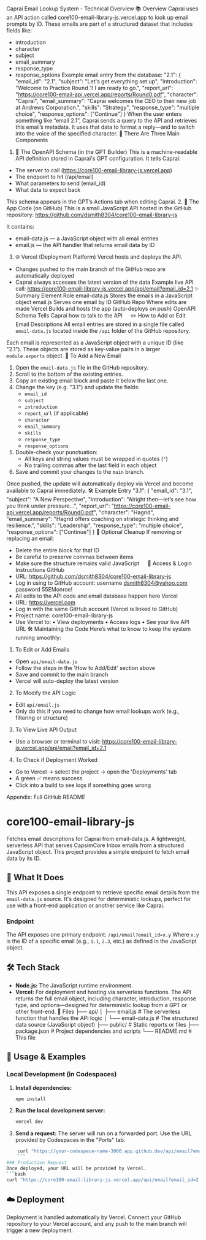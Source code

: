 Caprai Email Lookup System - Technical Overview
📚 Overview
Caprai uses an API action called core100-email-library-js.vercel.app to look up email prompts by ID. These emails are part of a structured dataset that includes fields like:
- introduction
- character
- subject
- email_summary
- response_type
- response_options
Example email entry from the database:
"2.1": {
  "email_id": "2.1",
  "subject": "Let's get everything set up",
  "introduction": "Welcome to Practice Round 1! I am ready to go.",
  "report_url": "https://core100-email-api.vercel.app/reports/Round0.pdf",
  "character": "Caprai",
  "email_summary": "Caprai welcomes the CEO to their new job at Andrews Corporation.",
  "skills": "Strategy",
  "response_type": "multiple choice",
  "response_options": ["Continue"]
}
When the user enters something like “email 2.1”, Caprai sends a query to the API and retrieves this email’s metadata. It uses that data to format a reply—and to switch into the voice of the specified character.
🔁 There Are Three Main Components
1. 🧾 The OpenAPI Schema (in the GPT Builder)
This is a machine-readable API definition stored in Caprai's GPT configuration. It tells Caprai:
- The server to call (https://core100-email-library-js.vercel.app)
- The endpoint to hit (/api/email)
- What parameters to send (email_id)
- What data to expect back

This schema appears in the GPT’s Actions tab when editing Caprai.
2. 🧠 The App Code (on GitHub)
This is a small JavaScript API hosted in the GitHub repository:
https://github.com/dsmith8304/core100-email-library-js

It contains:
- email-data.js — a JavaScript object with all email entries
- email.js — the API handler that returns email data by ID
3. 🌐 Vercel (Deployment Platform)
Vercel hosts and deploys the API.

- Changes pushed to the main branch of the GitHub repo are automatically deployed
- Caprai always accesses the latest version of the data
Example live API call:
https://core100-email-library-js.vercel.app/api/email?email_id=2.1
✨ Summary
Element	Role
email-data.js	Stores the emails in a JavaScript object
email.js	Serves one email by ID
GitHub Repo	Where edits are made
Vercel	Builds and hosts the app (auto-deploys on push)
OpenAPI Schema	Tells Caprai how to talk to the API
 
✏️ How to Add or Edit Email Descriptions
All email entries are stored in a single file called `email-data.js` located inside the `/api` folder of the GitHub repository.

Each email is represented as a JavaScript object with a unique ID (like "2.1"). These objects are stored as key-value pairs in a larger `module.exports` object.
🔧 To Add a New Email
1. Open the `email-data.js` file in the GitHub repository.
2. Scroll to the bottom of the existing entries.
3. Copy an existing email block and paste it below the last one.
4. Change the key (e.g. "3.1") and update the fields:
   - `email_id`
   - `subject`
   - `introduction`
   - `report_url` (if applicable)
   - `character`
   - `email_summary`
   - `skills`
   - `response_type`
   - `response_options`
5. Double-check your punctuation:
   - All keys and string values must be wrapped in quotes (`"`)
   - No trailing commas after the last field in each object
6. Save and commit your changes to the `main` branch.

Once pushed, the update will automatically deploy via Vercel and become available to Caprai immediately.
🛠 Example Entry
"3.1": {
  "email_id": "3.1",
  "subject": "A New Perspective",
  "introduction": "Alright then—let’s see how you think under pressure...",
  "report_url": "https://core100-email-api.vercel.app/reports/Round0.pdf",
  "character": "Hagrid",
  "email_summary": "Hagrid offers coaching on strategic thinking and resilience.",
  "skills": "Leadership",
  "response_type": "multiple choice",
  "response_options": ["Continue"]
}
🧼 Optional Cleanup
If removing or replacing an email:
- Delete the entire block for that ID
- Be careful to preserve commas between items
- Make sure the structure remains valid JavaScript
 
🔐 Access & Login Instructions
GitHub
- URL: https://github.com/dsmith8304/core100-email-library-js
- Log in using to GitHub account: username dsmith8304@yahoo.com password 55EMonroe!
- All edits to the API code and email database happen here
Vercel
- URL: https://vercel.com
- Log in with the same GitHub account (Vercel is linked to GitHub)
- Project name: core100-email-library-js
- Use Vercel to:
  • View deployments
  • Access logs
  • See your live API URL
🛠 Maintaining the Code
Here’s what to know to keep the system running smoothly:
1. To Edit or Add Emails
- Open `api/email-data.js`
- Follow the steps in the 'How to Add/Edit' section above
- Save and commit to the main branch
- Vercel will auto-deploy the latest version
2. To Modify the API Logic
- Edit `api/email.js`
- Only do this if you need to change how email lookups work (e.g., filtering or structure)
3. To View Live API Output
- Use a browser or terminal to visit:
  https://core100-email-library-js.vercel.app/api/email?email_id=2.1
4. To Check if Deployment Worked
- Go to Vercel → select the project → open the 'Deployments' tab
- A green ✅ means success
- Click into a build to see logs if something goes wrong

Appendix: Full GitHub README
# core100-email-library-js
Fetches email descriptions for Caprai from email-data.js. A lightweight, serverless API that serves CapsimCore Inbox emails from a structured JavaScript object. This project provides a simple endpoint to fetch email data by its ID.
## 🚀 What It Does
This API exposes a single endpoint to retrieve specific email details from the `email-data.js` source. It's designed for deterministic lookups, perfect for use with a front-end application or another service like Caprai.
### Endpoint
The API exposes one primary endpoint:
`/api/email?email_id=x.y`
Where `x.y` is the ID of a specific email (e.g., `1.1`, `2.3`, etc.) as defined in the JavaScript object.
## 🛠️ Tech Stack
* **Node.js:** The JavaScript runtime environment.
* **Vercel:** For deployment and hosting via serverless functions.
The API returns the full email object, including character, introduction, response type, and options—designed for deterministic lookup from a GPT or other front-end.
📁 Files
├── api/
│   ├── email.js          # The serverless function that handles the API logic
│   └── email-data.js     # The structured data source (JavaScript object)
├── public/               # Static reports or files
├── package.json          # Project dependencies and scripts
└── README.md             # This file
## 🧪 Usage & Examples
### Local Development (in Codespaces)
1.  **Install dependencies:**
    ```bash
    npm install
    ```
2.  **Run the local development server:**
    ```bash
    vercel dev
    ```
3.  **Send a request:** The server will run on a forwarded port. Use the URL provided by Codespaces in the "Ports" tab.
```bash
    curl "https://your-codespace-name-3000.app.github.dev/api/email?email_id=2.1"
    ```
### Production Request
Once deployed, your URL will be provided by Vercel.
```bash
curl "https://core100-email-library-js.vercel.app/api/email?email_id=2.1"
```
## ☁️ Deployment
Deployment is handled automatically by Vercel. Connect your GitHub repository to your Vercel account, and any push to the main branch will trigger a new deployment.

